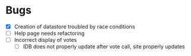 # Bugs

- [x] Creation of datastore troubled by race conditions
- [ ] Help page needs refactoring
- [ ] Incorrect display of votes
  - [ ] IDB does not properly update after vote call, site properly updates
